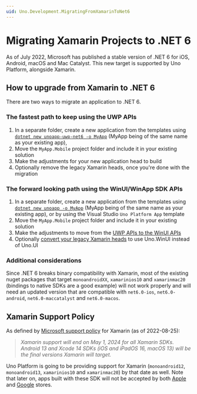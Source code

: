 ```yaml
---
uid: Uno.Development.MigratingFromXamarinToNet6
---
```


# Migrating Xamarin Projects to .NET 6

As of July 2022, Microsoft has published a stable version of .NET 6 for iOS, Android, macOS and Mac Catalyst. This new target is supported by Uno Platform, alongside Xamarin.

## How to upgrade from Xamarin to .NET 6

There are two ways to migrate an application to .NET 6.

### The fastest path to keep using the UWP APIs

   1. In a separate folder, create a new application from the templates using [`dotnet new unoapp-uwp-net6 -o MyApp`](get-started-dotnet-new.md) (MyApp being of the same name as your existing app),
   2. Move the `MyApp.Mobile` project folder and include it in your existing solution
   3. Make the adjustments for your new application head to build
   4. Optionally remove the legacy Xamarin heads, once you're done with the migration

### The forward looking path using the WinUI/WinApp SDK APIs

   1. In a separate folder, create a new application from the templates using [`dotnet new unoapp -o MyApp`](get-started-dotnet-new.md) (MyApp being of the same name as your existing app), or by using the Visual Studio `Uno Platform App` template
   2. Move the `MyApp.Mobile` project folder and include it in your existing solution
   3. Make the adjustments to move from the [UWP APIs to the WinUI APIs](updating-to-winui3.ms)
   4. Optionally [convert your legacy Xamarin heads](updating-to-winui3.md) to use Uno.WinUI instead of Uno.UI

### Additional considerations
Since .NET 6 breaks binary compatibility with Xamarin, most of the existing nuget packages that target `monoandroidXX`, `xamarinios10` and `xamarinmac20` (bindings to native SDKs are a good example) will not work properly and will need an updated version that are compatible with `net6.0-ios`, `net6.0-android`, `net6.0-maccatalyst` and `net6.0-macos`.

## Xamarin Support Policy
As defined by [Microsoft support policy](https://dotnet.microsoft.com/en-us/platform/support/policy/xamarin) for Xamarin (as of 2022-08-25):

> _Xamarin support will end on May 1, 2024 for all Xamarin SDKs. Android 13 and Xcode 14 SDKs (iOS and iPadOS 16, macOS 13) will be the final versions Xamarin will target._

Uno Platform is going to be providing support for Xamarin (`monoandroid12`, `monoandroid13`, `xamarinios10` and `xamarinmac20`) by that date as well. Note that later on, apps built with these SDK will not be accepted by both [Apple](https://developer.apple.com/support/xcode/) and [Google](https://developer.android.com/google/play/requirements/target-sdk) stores.
